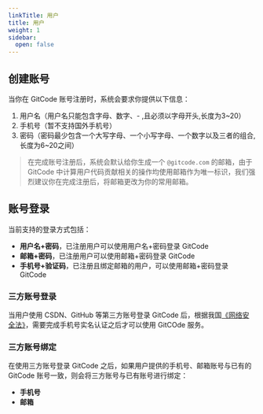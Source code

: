 ```yaml
---
linkTitle: 用户
title: 用户
weight: 1
sidebar:
  open: false
---
```



## 创建账号

当你在 GitCode 账号注册时，系统会要求你提供以下信息：

1. 用户名（用户名只能包含字母、数字、- ,且必须以字母开头,长度为3~20）
2. 手机号（暂不支持国外手机号）
3. 密码（密码最少包含一个大写字母、一个小写字母、一个数字以及三者的组合, 长度为6~20之间）

> 在完成账号注册后，系统会默认给你生成一个 `@gitcode.com` 的邮箱，由于 GitCode 中计算用户代码贡献相关的操作均使用邮箱作为唯一标识，我们强烈建议你在完成注册后，将邮箱更改为你的常用邮箱。

## 账号登录

当前支持的登录方式包括：

- **用户名+密码**，已注册用户可以使用用户名+密码登录 GitCode
- **邮箱+密码**，已注册用户可以使用邮箱+密码登录 GitCode
- **手机号+验证码**，已注册且绑定邮箱的用户，可以使用邮箱+密码登录 GitCode

### 三方账号登录

当用户使用 CSDN、GitHub 等第三方账号登录 GitCode 后，根据我国[《网络安全法》](http://www.cac.gov.cn/2016-11/07/c_1119867116.htm)，需要完成手机号实名认证之后才可以使用 GitCOde 服务。

### 三方账号绑定

在使用三方账号登录 GitCode 之后，如果用户提供的手机号、邮箱账号与已有的 GitCode 账号一致，则会将三方账号与已有账号进行绑定：

- **手机号**
- **邮箱**